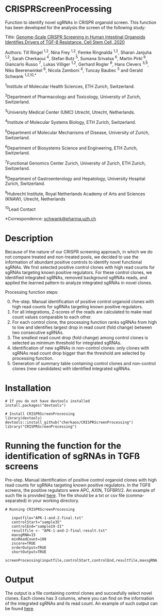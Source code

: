# CRISPRScreenProcessing
Function to identify novel sgRNAs in CRISPR organoid screen.
This function has been developed for the analysis the screen of the following study: 

Title: [Genome-Scale CRISPR Screening in Human Intestinal Organoids Identifies Drivers of TGF-β Resistance.
Cell Stem Cell, 2020](https://www.sciencedirect.com/science/article/pii/S1934590920300606)

Authors: Till Ringel <sup>1,2</sup>, Nina Frey <sup>1,2</sup>, Femke Ringnalda <sup>1,2</sup>, Sharan Janjuha <sup>1,2</sup>, Sarah Cherkaoui <sup>4</sup>, Stefan Butz <sup>5</sup>, Sumana Srivatsa <sup>6</sup>, Martin Pirkl <sup>6</sup>, Giancarlo Russo <sup>7</sup>, Lukas Villiger <sup>1,2</sup>, Gerhard Rogler <sup>8</sup>, Hans Clevers <sup>3,9</sup>, Niko Beerenwinkel <sup>6</sup>, Nicola Zamboni <sup>4</sup>, Tuncay Baubec <sup>5</sup> and Gerald Schwank <sup>1,2,10,*</sup>

<sup>1</sup>Institute of Molecular Health Sciences, ETH Zurich, Switzerland.

<sup>2</sup>Department of Pharmacology and Toxicology, University of Zurich, Switzerland.

<sup>3</sup>University Medical Center (UMC) Utrecht, Utrecht, Netherlands.

<sup>4</sup>Institute of Molecular Systems Biology, ETH Zurich, Switzerland.

<sup>5</sup>Department of Molecular Mechanisms of Disease, University of Zurich, Switzerland.

<sup>6</sup>Department of Biosystems Science and Engineering, ETH Zurich, Switzerland.

<sup>7</sup>Functional Genomics Center Zurich, University of Zurich, ETH Zurich, Switzerland.

<sup>8</sup>Department of Gastroenterology and Hepatology, University Hospital Zurich, Switzerland.

<sup>9</sup>Hubrecht Institute, Royal Netherlands Academy of Arts and Sciences (KNAW), Utrecht, Netherlands

<sup>10</sup>Lead Contact

*Correspondence: [schwank@pharma.uzh.ch](mailto:schwank@pharma.uzh.ch)

# Description
Because of the nature of our CRISPR screening approach, in which we do not compare treated and non-treated pools, we decided to use the information of abundant positive controls to identify novel functional sgRNAs. We first selected positive control clones with high read counts for sgRNAs targeting known positive regulators. For these control clones, we identified integrated sgRNAs, removed background sgRNAs reads, and applied the learned pattern to analyze integrated sgRNAs in novel clones. 

Processing function steps:

0. Pre-step. Manual identification of positive control organoid clones with high read counts for sgRNAs targeting known positive regulators.
1. For all integrations, Z-scores of the reads are calculated to make read count values comparable to each other.
2. For each control clone, the processing function ranks sgRNAs from high to low and identifies largest drop in read count (fold change) between two consecutive sgRNAs.
3. The smallest read count drop (fold change) among control clones is selected as minimum threshold for integrated sgRNAs.
4. Identification of new sgRNAs in non-control clones: only clones with sgRNAs read count drop bigger than the threshold are selected by processing function.
5. Generation of summary table containing control clones and non-control clones (new candidates) with identified integrated sgRNAs. 


# Installation
```
# If you do not have devtools installed
install.packages("devtools")

# Install CRISPRScreenProcessing 
library(devtools)
devtools::install_github("cherkaos/CRISPRScreenProcessing")
library("CRISPRScreenProcessing")
```
# Running the function for the identification of sgRNAs in TGFß screens

Pre-step. Manual identification of positive control organoid clones with high read counts for sgRNAs targeting known positive regulators. In the TGFß screens, the positive regulators were APC, AXIN, TGFBR1/2. An example of such file is provided [here](https://github.com/cherkaos/CRISPRScreenProcessing/blob/master/tests/testthat/APK-1-and-2-final.txt). The file should be a txt or csv file (comma-separated) in your working directory.

```
# Running CRISPRScreenProcessing
   
   inputfile="APK-1-and-2-final.txt" 
   controlStart="sample35" 
   controlEnd="sample19-II"
   resultfile <- "APK-1-and-2-final-result.txt"
   maxsgRNA=15
   minReadCount=100
   zscore=TRUE
   orderOutput=TRUE
   shortOutput=TRUE
   screenProcessing(inputfile,controlStart,controlEnd,resultfile,maxsgRNA,minReadCount,zscore,orderOutput,shortOutput)

```
# Output

The output is a file containing control clones and succesfully select novel clones. Each clones has 3 columns, where you can find on the information of the integrated sgRNAs and its read count. An example of such output can be found [here](https://github.com/cherkaos/CRISPRScreenProcessing/blob/master/tests/testthat/APK-1-and-2-final-result.txt).


